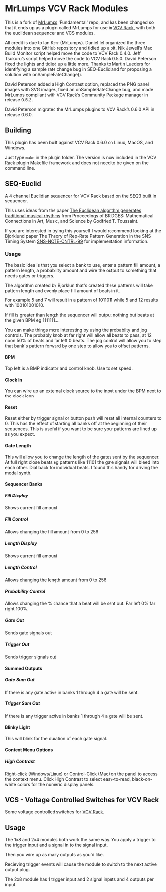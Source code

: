 MrLumps VCV Rack Modules
========================

This is a fork of [MrLumps](https://github.com/MrLumps) 'Fundamental' repo, and
has been changed so that it ends up as a plugin called MrLumps for use in [VCV
Rack](vcvrack.com), with both the euclidean sequencer and VCS modules.

All credit is due to Ian Kerr (MrLumps). Daniel Iel organized the three modules
into one GitHub repository and tidied up a bit. Nik Jewell’s Mac Build Monitor
script helped move the code to VCV Rack 0.4.0. Jeff Tsukuru’s script helped move
the code to VCV Rack 0.5.0. David Peterson fixed the lights and tidied up a
little more. Thanks to Martin Lueders for identifying a sample rate change bug
in SEQ-Euclid and for proposing a solution with onSampleRateChange().

David Peterson added a High Contrast option, replaced the PNG panel images with
SVG images, fixed an onSampleRateChange bug, and made MrLumps compliant with VCV
Rack’s Community Package manager in release 0.5.2.

David Peterson migrated the MrLumps plugins to VCV Rack’s 0.6.0 API in release
0.6.0.

Building
--------

This plugin has been built against VCV Rack 0.6.0 on Linux, MacOS, and Windows.

Just type `make` in the plugin folder. The version is now included in the VCV
Rack plugin Makefile framework and does not need to be given on the command
line.

SEQ-Euclid
----------

A 4 channel Euclidian sequencer for [VCV Rack](vcvrack.com) based on the SEQ3
built in sequencer.

This uses ideas from the paper [The Euclidean algorithm generates traditional
musical rhythms](http://cgm.cs.mcgill.ca/~godfried/rhythm-and-mathematics.html)
from Proceedings of BRIDGES: Mathematical Connections in Art, Music, and Science
by Godfried T. Toussaint.

If you are interested in trying this yourself I would recommend looking at the
Bjorklund paper The Theory of Rep-Rate Pattern Generation in the SNS Timing
System
[SNS-NOTE-CNTRL-99](https://www.google.ca/url?sa=t&rct=j&q=&esrc=s&source=web&cd=1&cad=rja&uact=8&ved=0ahUKEwjnms7w0vPWAhWlx4MKHafnCJQQFggpMAA&url=https%3A%2F%2Fpdfs.semanticscholar.org%2Fc652%2Fd0a32895afc5d50b6527447824c31a553659.pdf&usg=AOvVaw1CzsXZMPaPY938Z1PG5zBC)
for implementation information.

### Usage

The basic idea is that you select a bank to use, enter a pattern fill amount, a
pattern length, a probability amount and wire the output to something that needs
gates or triggers.

The algorithm created by Bjorklun that's created these patterns will take
pattern length and evenly place fill amount of beats in it.

For example 5 and 7 will result in a pattern of 1011011 while 5 and 12 results
with 100101001010.

If fill is greater than length the sequencer will output nothing but beats at
the given BPM eg 1111111....

You can make things more interesting by using the probabilty and jog controls.
The probably knob at far right will allow all beats to pass, at 12 noon 50% of
beats and far left 0 beats. The jog control will allow you to step that bank's
pattern forward by one step to allow you to offset patterns.

#### BPM

Top left is a BMP indicator and control knob. Use to set speed.

#### Clock In

You can wire up an external clock source to the input under the BPM next to the
clock icon

#### Reset

Reset either by trigger signal or button push will reset all internal counters
to 0. This has the effect of starting all banks off at the beginning of their
sequences. This is useful if you want to be sure your patterns are lined up as
you expect.

#### Gate Length

This will allow you to change the length of the gates sent by the sequencer. At
full right close beats eg patterns like 11101 the gate signals will bleed into
each other. Dial back for individual beats. I found this handy for driving the
modal synth.

#### Sequencer Banks

##### Fill Display

Shows current fill amount

##### Fill Control

Allows changing the fill amount from 0 to 256

##### Length Display

Shows current fill amount

##### Length Control

Allows changing the length amount from 0 to 256

##### Probability Control

Allows changing the % chance that a beat will be sent out. Far left 0% far right
100%.

##### Gate Out

Sends gate signals out

##### Trigger Out

Sends trigger signals out

#### Summed Outputs

##### Gate Sum Out

If there is any gate active in banks 1 through 4 a gate will be sent.

##### Trigger Sum Out

If there is any trigger active in banks 1 through 4 a gate will be sent.

#### Blinky Light

This will blink for the duration of each gate signal.

#### Context Menu Options

##### High Contrast

Right-click (Windows/Linux) or Control-Click (Mac) on the panel to access the
context menu. Click High Contrast to select easy-to-read, black-on-white colors
for the numeric display panels.

VCS - Voltage Controlled Switches for VCV Rack
----------------------------------------------

Some voltage controlled switches for [VCV Rack](vcvrack.com).

Usage
-----

The 1x8 and 2x4 modules both work the same way. You apply a trigger to the
trigger input and a signal in to the signal input.

Then you wire up as many outputs as you'd like.

Recieving trigger events will cause the module to switch to the next active
output plug.

The 2x8 module has 1 trigger input and 2 signal inputs and 4 outputs per input.
